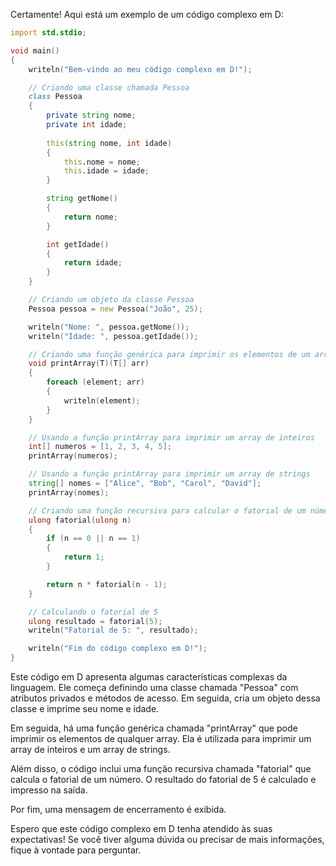 Certamente! Aqui está um exemplo de um código complexo em D:

```d
import std.stdio;

void main()
{
    writeln("Bem-vindo ao meu código complexo em D!");

    // Criando uma classe chamada Pessoa
    class Pessoa
    {
        private string nome;
        private int idade;
        
        this(string nome, int idade)
        {
            this.nome = nome;
            this.idade = idade;
        }

        string getNome()
        {
            return nome;
        }

        int getIdade()
        {
            return idade;
        }
    }

    // Criando um objeto da classe Pessoa
    Pessoa pessoa = new Pessoa("João", 25);

    writeln("Nome: ", pessoa.getNome());
    writeln("Idade: ", pessoa.getIdade());

    // Criando uma função genérica para imprimir os elementos de um array
    void printArray(T)(T[] arr)
    {
        foreach (element; arr)
        {
            writeln(element);
        }
    }

    // Usando a função printArray para imprimir um array de inteiros
    int[] numeros = [1, 2, 3, 4, 5];
    printArray(numeros);

    // Usando a função printArray para imprimir um array de strings
    string[] nomes = ["Alice", "Bob", "Carol", "David"];
    printArray(nomes);

    // Criando uma função recursiva para calcular o fatorial de um número
    ulong fatorial(ulong n)
    {
        if (n == 0 || n == 1)
        {
            return 1;
        }

        return n * fatorial(n - 1);
    }

    // Calculando o fatorial de 5
    ulong resultado = fatorial(5);
    writeln("Fatorial de 5: ", resultado);

    writeln("Fim do código complexo em D!");
}
```

Este código em D apresenta algumas características complexas da linguagem. Ele começa definindo uma classe chamada "Pessoa" com atributos privados e métodos de acesso. Em seguida, cria um objeto dessa classe e imprime seu nome e idade.

Em seguida, há uma função genérica chamada "printArray" que pode imprimir os elementos de qualquer array. Ela é utilizada para imprimir um array de inteiros e um array de strings.

Além disso, o código inclui uma função recursiva chamada "fatorial" que calcula o fatorial de um número. O resultado do fatorial de 5 é calculado e impresso na saída.

Por fim, uma mensagem de encerramento é exibida.

Espero que este código complexo em D tenha atendido às suas expectativas! Se você tiver alguma dúvida ou precisar de mais informações, fique à vontade para perguntar.